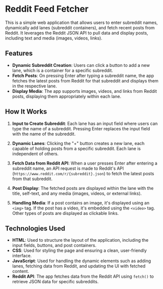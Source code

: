 # Reddit Feed Fetcher

This is a simple web application that allows users to enter subreddit names, dynamically add lanes (subreddit containers), and fetch recent posts from Reddit. It leverages the Reddit JSON API to pull data and display posts, including text and media (images, videos, links).

## Features

- **Dynamic Subreddit Creation**: Users can click a button to add a new lane, which is a container for a specific subreddit.
- **Fetch Posts**: On pressing Enter after typing a subreddit name, the app fetches the latest posts from Reddit for that subreddit and displays them in the respective lane.
- **Display Media**: The app supports images, videos, and links from Reddit posts, displaying them appropriately within each lane.

## How It Works

1. **Input to Create Subreddit**: Each lane has an input field where users can type the name of a subreddit. Pressing Enter replaces the input field with the name of the subreddit.
   
2. **Dynamic Lanes**: Clicking the "+" button creates a new lane, each capable of holding posts from a specific subreddit. Each lane is independent of others.
   
3. **Fetch Data from Reddit API**: When a user presses Enter after entering a subreddit name, an API request is made to Reddit's API (`https://www.reddit.com/r/{subreddit}.json`) to fetch the latest posts from that subreddit.

4. **Post Display**: The fetched posts are displayed within the lane with the title, self-text, and any media (images, videos, or external links).

5. **Handling Media**: If a post contains an image, it's displayed using an `<img>` tag. If the post has a video, it's embedded using the `<video>` tag. Other types of posts are displayed as clickable links.

## Technologies Used

- **HTML**: Used to structure the layout of the application, including the input fields, buttons, and post containers.
- **CSS**: Used for styling the page and ensuring a clean, user-friendly interface.
- **JavaScript**: Used for handling the dynamic elements such as adding lanes, fetching data from Reddit, and updating the UI with fetched content.
- **Reddit API**: The app fetches data from the Reddit API using `fetch()` to retrieve JSON data for specific subreddits.

